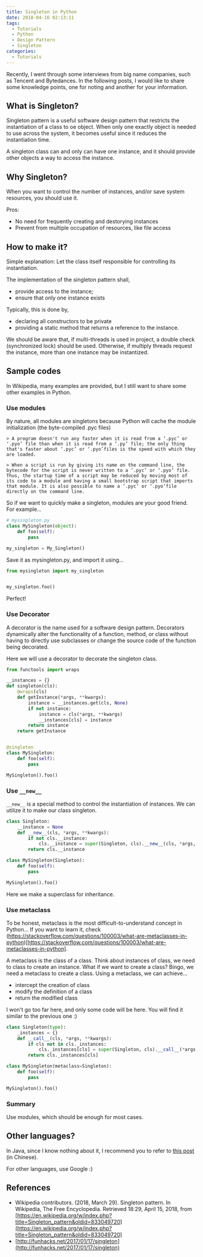 ```yaml
---
title: Singleton in Python
date: 2018-04-16 02:13:11
tags:
  - Tutorials
  - Python
  - Design Pattern
  - Singleton
categories:
  - Tutorials
---
```


Recently, I went through some interviews from big name companies, such as Tencent and Bytedances. In the following posts, I would like to share some knowledge points, one for noting and another for your information.

## What is Singleton?
Singleton pattern is a useful software design pattern that restricts the instantiation of a class to oe object. When only one exactly object is needed to use across the system, it becomes useful since it reduces the instantiation time.

A singleton class can and only can have one instance, and it should provide other objects a way to access the instance.

## Why Singleton?
When you want to control the number of instances, and/or save system resources, you should use it. 

Pros:
- No need for frequently creating and destorying instances
- Prevent from multiple occupation of resources, like file access

## How to make it?
Simple explanation: Let the class itself responsible for controlling its instantiation. 

The implementation of the singleton pattern shall,
- provide access to the instance;
- ensure that only one instance exists

Typically, this is done by,
- declaring all constructors to be private
- providing a static method that returns a reference to the instance.

We should be aware that, if multi-threads is used in project, a double check (synchronized lock) should be used. Otherwise, if multiply threads request the instance, more than one instance may be instantized.

## Sample codes
In Wikipedia, many examples are provided, but I still want to share some other examples in Python.

### Use modules
By nature, all modules are singletons because Python will cache the module initialization (the byte-compiled .pyc files)
    
    > A program doesn't run any faster when it is read from a ‘.pyc’ or ‘.pyo’ file than when it is read from a ‘.py’ file; the only thing that's faster about ‘.pyc’ or ‘.pyo’files is the speed with which they are loaded.
    
    > When a script is run by giving its name on the command line, the bytecode for the script is never written to a ‘.pyc’ or ‘.pyo’ file. Thus, the startup time of a script may be reduced by moving most of its code to a module and having a small bootstrap script that imports that module. It is also possible to name a ‘.pyc’ or ‘.pyo’file directly on the command line.

So if we want to quickly make a singleton, modules are your good friend. For example...

```python
# mysingleton.py
class MySingleton(object):
    def foo(self):
        pass

my_singleton = My_Singleton()
```

Save it as mysingleton.py, and import it using...
```python
from mysingleton import my_singleton


my_singleton.foo()
```

Perfect!

### Use Decorator
A decorator is the name used for a software design pattern. Decorators dynamically alter the functionality of a function, method, or class without having to directly use subclasses or change the source code of the function being decorated.

Here we will use a decorator to decorate the singleton class.

```python
from functools import wraps

__instances = {}
def singleton(cls):
	@wraps(cls)
	def getInstance(*args, **kwargs):
		instance = __instances.get(cls, None)
		if not instance:
			instance = cls(*args, **kwargs)
			__instances[cls] = instance
		return instance
	return getInstance


@singleton
class MySingleton:
	def foo(self):
		pass

MySingleton().foo()
```

### Use `__new__`
`__new__` is a special method to control the instantiation of instances. We can utilize it to make our class singleton.

```python
class Singleton:
    __instance = None
    def __new__(cls, *args, **kwargs):
        if not cls.__instance:
            cls.__instance = super(Singleton, cls).__new__(cls, *args, **kwargs)
        return cls.__instance 

class MySingleton(Singleton):
	def foo(self):
		pass

MySingleton().foo()
```

Here we make a superclass for inheritance. 

### Use metaclass
To be honest, metaclass is the most difficult-to-understand concept in Python... If you want to learn it, check (https://stackoverflow.com/questions/100003/what-are-metaclasses-in-python)[https://stackoverflow.com/questions/100003/what-are-metaclasses-in-python].

A metaclass is the class of a class. Think about instances of class, we need to class to create an instance. What if we want to create a class? Bingo, we need a metaclass to create a class. Using a metaclass, we can achieve...
- intercept the creation of class
- modify the definition of a class
- return the modified class

I won't go too far here, and only some code will be here. You will find it similar to the previous one :)

```python
class Singleton(type):
    _instances = {}
    def __call__(cls, *args, **kwargs):
        if cls not in cls._instances:
            cls._instances[cls] = super(Singleton, cls).__call__(*args, **kwargs)
        return cls._instances[cls]

class MySingleton(metaclass=Singleton):
	def foo(self):
		pass

MySingleton().foo()
```

### Summary
Use modules, which should be enough for most cases. 

## Other languages?
In Java, since I know nothing about it, I recommend you to refer to [this post](http://wuchong.me/blog/2014/08/28/how-to-correctly-write-singleton-pattern/) (in Chinese).

For other languages, use Google :)

## References
- Wikipedia contributors. (2018, March 29). Singleton pattern. In Wikipedia, The Free Encyclopedia. Retrieved 18:29, April 15, 2018, from [https://en.wikipedia.org/w/index.php?title=Singleton_pattern&oldid=833049720](https://en.wikipedia.org/w/index.php?title=Singleton_pattern&oldid=833049720)
- [http://funhacks.net/2017/01/17/singleton](http://funhacks.net/2017/01/17/singleton)